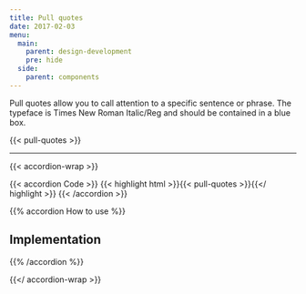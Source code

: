 ```yaml
---
title: Pull quotes
date: 2017-02-03
menu:
  main:
    parent: design-development
    pre: hide
  side:
    parent: components
---
```


Pull quotes allow you to call attention to a specific sentence or phrase.  The typeface is Times New Roman Italic/Reg and should be contained in a blue box.

{{< pull-quotes >}}

---

{{< accordion-wrap >}}

{{< accordion Code >}}
  {{< highlight html >}}{{< pull-quotes >}}{{</ highlight >}}
{{< /accordion >}}

{{% accordion How to use %}}
## Implementation
{{% /accordion %}}

{{</ accordion-wrap >}}
